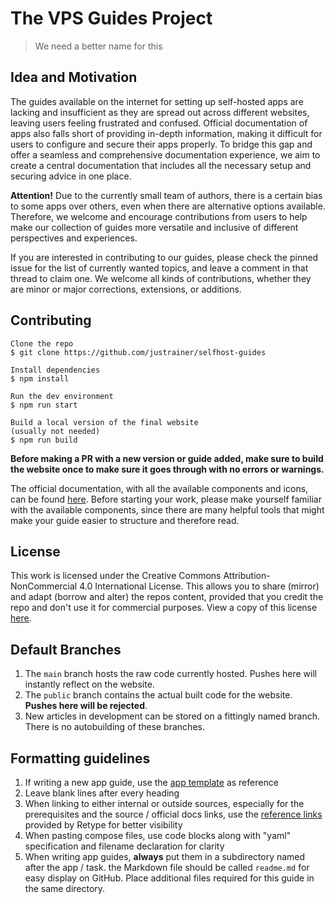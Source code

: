 # The VPS Guides Project
> We need a better name for this

## Idea and Motivation

The guides available on the internet for setting up self-hosted apps are lacking and insufficient as they are spread out across different websites, leaving users feeling frustrated and confused. Official documentation of apps also falls short of providing in-depth information, making it difficult for users to configure and secure their apps properly. To bridge this gap and offer a seamless and comprehensive documentation experience, we aim to create a central documentation that includes all the necessary setup and securing advice in one place.

**Attention!** Due to the currently small team of authors, there is a certain bias to some apps over others, even when there are alternative options available. Therefore, we welcome and encourage contributions from users to help make our collection of guides more versatile and inclusive of different perspectives and experiences.

If you are interested in contributing to our guides, please check the pinned issue for the list of currently wanted topics, and leave a comment in that thread to claim one. We welcome all kinds of contributions, whether they are minor or major corrections, extensions, or additions.

## Contributing

    Clone the repo
    $ git clone https://github.com/justrainer/selfhost-guides
    
    Install dependencies
    $ npm install

    Run the dev environment
    $ npm run start

    Build a local version of the final website
    (usually not needed)
    $ npm run build

**Before making a PR with a new version or guide added, make sure to build the website once to make sure it goes through with no errors or warnings.**

The official documentation, with all the available components and icons, can be found [here](https://retype.com/components/). Before starting your work, please make yourself familiar with the available components, since there are many helpful tools that might make your guide easier to structure and therefore read.

## License

This work is licensed under the Creative Commons Attribution-NonCommercial 4.0 International License. This allows you to share (mirror) and adapt (borrow and alter) the repos content, provided that you credit the repo and don't use it for commercial purposes. View a copy of this license [here](http://creativecommons.org/licenses/by-nc/4.0/). 

## Default Branches

1. The `main` branch hosts the raw code currently hosted. Pushes here will instantly reflect on the website.
2. The `public` branch contains the actual built code for the website. **Pushes here will be rejected**.
3. New articles in development can be stored on a fittingly named branch. There is no autobuilding of these branches.

## Formatting guidelines

1. If writing a new app guide, use the [app template](src/apps/_template.md?plain=1) as reference
2. Leave blank lines after every heading
3. When linking to either internal or outside sources, especially for the prerequisites and the source / official docs links, use the [reference links](https://retype.com/components/reference-link/) provided by Retype for better visibility
4. When pasting compose files, use code blocks along with "yaml" specification and filename declaration for clarity
5. When writing app guides, **always** put them in a subdirectory named after the app / task. the Markdown file should be called `readme.md` for easy display on GitHub. Place additional files required for this guide in the same directory.
